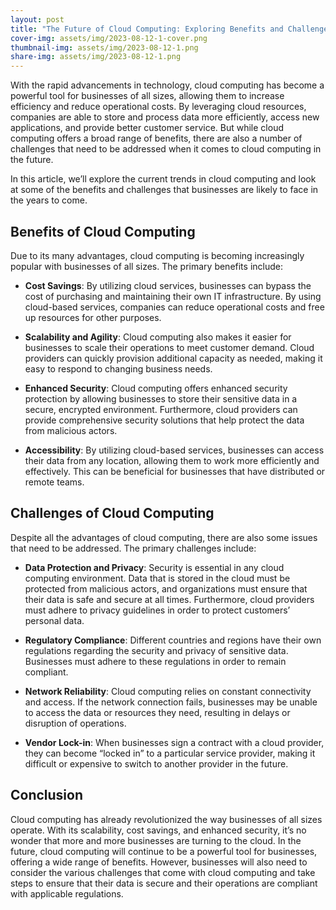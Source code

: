 ```yaml
---
layout: post
title: "The Future of Cloud Computing: Exploring Benefits and Challenges"
cover-img: assets/img/2023-08-12-1-cover.png
thumbnail-img: assets/img/2023-08-12-1.png
share-img: assets/img/2023-08-12-1.png
---
```





With the rapid advancements in technology, cloud computing has become a powerful tool for businesses of all sizes, allowing them to increase efficiency and reduce operational costs. By leveraging cloud resources, companies are able to store and process data more efficiently, access new applications, and provide better customer service. But while cloud computing offers a broad range of benefits, there are also a number of challenges that need to be addressed when it comes to cloud computing in the future. 

In this article, we’ll explore the current trends in cloud computing and look at some of the benefits and challenges that businesses are likely to face in the years to come. 

## Benefits of Cloud Computing

Due to its many advantages, cloud computing is becoming increasingly popular with businesses of all sizes. The primary benefits include: 

* **Cost Savings**: By utilizing cloud services, businesses can bypass the cost of purchasing and maintaining their own IT infrastructure. By using cloud-based services, companies can reduce operational costs and free up resources for other purposes. 

* **Scalability and Agility**: Cloud computing also makes it easier for businesses to scale their operations to meet customer demand. Cloud providers can quickly provision additional capacity as needed, making it easy to respond to changing business needs. 

* **Enhanced Security**: Cloud computing offers enhanced security protection by allowing businesses to store their sensitive data in a secure, encrypted environment. Furthermore, cloud providers can provide comprehensive security solutions that help protect the data from malicious actors. 

* **Accessibility**: By utilizing cloud-based services, businesses can access their data from any location, allowing them to work more efficiently and effectively. This can be beneficial for businesses that have distributed or remote teams. 

## Challenges of Cloud Computing

Despite all the advantages of cloud computing, there are also some issues that need to be addressed. The primary challenges include: 

* **Data Protection and Privacy**: Security is essential in any cloud computing environment. Data that is stored in the cloud must be protected from malicious actors, and organizations must ensure that their data is safe and secure at all times. Furthermore, cloud providers must adhere to privacy guidelines in order to protect customers’ personal data. 

* **Regulatory Compliance**: Different countries and regions have their own regulations regarding the security and privacy of sensitive data. Businesses must adhere to these regulations in order to remain compliant. 

* **Network Reliability**: Cloud computing relies on constant connectivity and access. If the network connection fails, businesses may be unable to access the data or resources they need, resulting in delays or disruption of operations. 

* **Vendor Lock-in**: When businesses sign a contract with a cloud provider, they can become “locked in” to a particular service provider, making it difficult or expensive to switch to another provider in the future.

## Conclusion

Cloud computing has already revolutionized the way businesses of all sizes operate. With its scalability, cost savings, and enhanced security, it’s no wonder that more and more businesses are turning to the cloud. In the future, cloud computing will continue to be a powerful tool for businesses, offering a wide range of benefits. However, businesses will also need to consider the various challenges that come with cloud computing and take steps to ensure that their data is secure and their operations are compliant with applicable regulations. 
